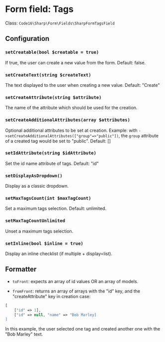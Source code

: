 # Form field: Tags

Class: `Code16\Sharp\Form\Fields\SharpFormTagsField`

## Configuration

### `setCreatable(bool $creatable = true)`

If true, the user can create a new value from the form.
Default: false.

### `setCreateText(string $createText)`

The text displayed to the user when creating a new value.
Default: "Create"

### `setCreateAttribute(string $attribute)`

The name of the attribute which should be used for the creation.

### `setCreateAdditionalAttributes(array $attributes)`

Optional additional attributes to be set at creation.
Example: with `->setCreateAdditionalAttributes(["group"=>"public"])`, the `group` attribute of a created tag would be set to "public".
Default: []

### `setIdAttribute(string $idAttribute)`

Set the id name attribute of tags.
Default: "id"

### `setDisplayAsDropdown()`

Display as a classic dropdown.

### `setMaxTagsCount(int $maxTagCount)`

Set a maximum tags selection.
Default: unlimited.

### `setMaxTagCountUnlimited`

Unset a maximum tags selection.

### `setInline(bool $inline = true)`

Display an inline checklist (if multiple + display=list).


## Formatter

- `toFront`: expects an array of id values OR an array of models.

- `fromFront`: returns an array of arrays with the "id" key, and the "createAttribute" key in creation case:

```php
[
    ["id" => 1],
    ["id" => null, "name" => "Bob Marley]
]
```

In this example, the user selected one tag and created another one with the "Bob Marley" text.